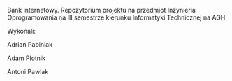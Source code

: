 Bank internetowy. Repozytorium projektu na przedmiot Inżynieria Oprogramowania na III semestrze kierunku Informatyki Technicznej na AGH

Wykonali:

Adrian Pabiniak

Adam Plotnik

Antoni Pawlak
